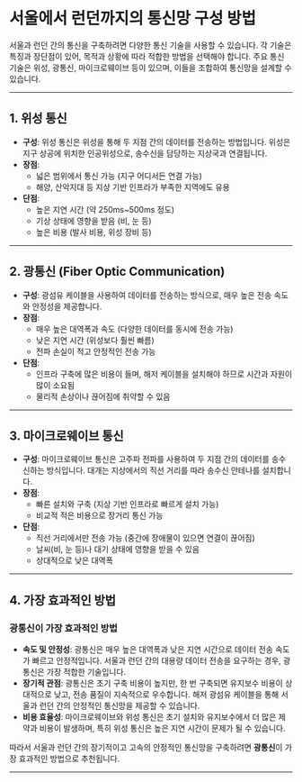 # 서울에서 런던까지의 통신망 구성 방법

서울과 런던 간의 통신을 구축하려면 다양한 통신 기술을 사용할 수 있습니다. 각 기술은 특징과 장단점이 있어, 목적과 상황에 따라 적합한 방법을 선택해야 합니다. 주요 통신 기술은 위성, 광통신, 마이크로웨이브 등이 있으며, 이들을 조합하여 통신망을 설계할 수 있습니다.

---

## 1. 위성 통신

- **구성**: 위성 통신은 위성을 통해 두 지점 간의 데이터를 전송하는 방법입니다. 위성은 지구 상공에 위치한 인공위성으로, 송수신을 담당하는 지상국과 연결됩니다.
- **장점**:
  - 넓은 범위에서 통신 가능 (지구 어디서든 연결 가능)
  - 해양, 산악지대 등 지상 기반 인프라가 부족한 지역에도 유용
- **단점**:
  - 높은 지연 시간 (약 250ms~500ms 정도)
  - 기상 상태에 영향을 받음 (비, 눈 등)
  - 높은 비용 (발사 비용, 위성 장비 등)

---

## 2. 광통신 (Fiber Optic Communication)

- **구성**: 광섬유 케이블을 사용하여 데이터를 전송하는 방식으로, 매우 높은 전송 속도와 안정성을 제공합니다.
- **장점**:
  - 매우 높은 대역폭과 속도 (다양한 데이터를 동시에 전송 가능)
  - 낮은 지연 시간 (위성보다 훨씬 빠름)
  - 전파 손실이 적고 안정적인 전송 가능
- **단점**:
  - 인프라 구축에 많은 비용이 들며, 해저 케이블을 설치해야 하므로 시간과 자원이 많이 소요됨
  - 물리적 손상이나 끊어짐에 취약할 수 있음

---

## 3. 마이크로웨이브 통신

- **구성**: 마이크로웨이브 통신은 고주파 전파를 사용하여 두 지점 간의 데이터를 송수신하는 방식입니다. 대개는 지상에서의 직선 거리를 따라 송수신 안테나를 설치합니다.
- **장점**:
  - 빠른 설치와 구축 (지상 기반 인프라로 빠르게 설치 가능)
  - 비교적 적은 비용으로 장거리 통신 가능
- **단점**:
  - 직선 거리에서만 전송 가능 (중간에 장애물이 있으면 연결이 끊어짐)
  - 날씨(비, 눈 등)나 대기 상태에 영향을 받을 수 있음
  - 상대적으로 낮은 대역폭

---

## 4. 가장 효과적인 방법

### **광통신이 가장 효과적인 방법**

- **속도 및 안정성**: 광통신은 매우 높은 대역폭과 낮은 지연 시간으로 데이터 전송 속도가 빠르고 안정적입니다. 서울과 런던 간의 대용량 데이터 전송을 요구하는 경우, 광통신은 가장 적합한 기술입니다.
- **장기적 관점**: 광통신은 초기 구축 비용이 높지만, 한 번 구축되면 유지보수 비용이 상대적으로 낮고, 전송 품질이 지속적으로 우수합니다. 해저 광섬유 케이블을 통해 서울과 런던 간의 안정적인 통신망을 제공할 수 있습니다.
- **비용 효율성**: 마이크로웨이브와 위성 통신은 초기 설치와 유지보수에서 더 많은 제약과 비용이 발생하며, 특히 위성 통신은 높은 지연 시간이 문제가 될 수 있습니다.

따라서 서울과 런던 간의 장기적이고 고속의 안정적인 통신망을 구축하려면 **광통신**이 가장 효과적인 방법으로 추천됩니다.

---
